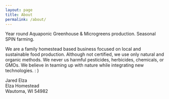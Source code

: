 ```yaml
---
layout: page
title: About
permalink: /about/
---
```

Year round Aquaponic Greenhouse & Microgreens production. Seasonal SPIN farming.
<br>

We are a family homestead based business focused on local and sustainable food production. Although not certified, we use only natural and organic methods. We never us harmful pesticides, herbicides, chemicals, or GMOs. We believe in teaming up with nature while integrating new technologies. : ) 
<br>

Jared Elza  
Elza Homestead  
Wautoma, WI 54982  
